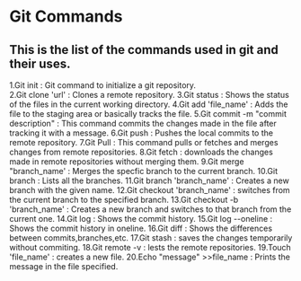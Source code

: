 # Git Commands 
## This is the list of the commands used in git and their uses.
 1.Git init : Git command to initialize a git repository.<br>
 2.Git clone 'url' : Clones a remote repository.
 3.Git status : Shows the status of the files in the current working directory.
 4.Git add 'file_name' :  Adds the file to the staging area or basically tracks the file.
 5.Git commit -m "commit description" : This command commits the changes made in the file after tracking it with a message.
 6.Git push : Pushes the local commits to the remote repository.
 7.Git Pull : This command pulls or fetches and merges changes from remote repositories.
 8.Git fetch : downloads the changes made in remote repositories without merging them.
 9.Git merge "branch_name' : Merges the specfic branch to the current branch.
 10.Git branch : Lists all the branches.
 11.Git branch 'branch_name' : Creates a new branch with the given name.
 12.Git checkout 'branch_name' : switches from the current branch to the specified branch.
 13.Git checkout -b 'branch_name' : Creates a new branch and switches to that branch from the current one.
 14.Git log : Shows the commit history.
 15.Git log --oneline : Shows the commit history in oneline. 
 16.Git diff : Shows the differences between commits,branches,etc.
 17.Git stash : saves the changes temporarily without commiting.
 18.Git remote -v : lests the remote repositories.
 19.Touch 'file_name' : creates a new file.
 20.Echo "message" >>file_name : Prints the message in the file specified.
 